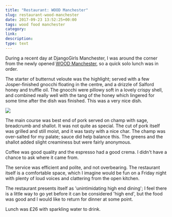 ```yaml
---
title: "Restaurant: WOOD Manchester"
slug: restaurant-wood-manchester
date: 2017-09-23 13:52:25+00:00
tags: wood food manchester
category:
link:
description:
type: text
---
```


During a recent day at DjangoGirls Manchester, I was around the corner from the newly opened <a href="http://www.woodmanchester.com">WOOD Manchester</a>, so a quick solo lunch was in order.

The starter of butternut veloute was the highlight; served with a few Josper-finished gnocchi floating in the centre, and a drizzle of Salford honey and truffle oil. The gnocchi were pillowy soft in a lovely crispy shell, and combined really well with the tang of the honey which lingered for some time after the dish was finished.  This was a very nice dish.

<img src="https://s3-eu-west-1.amazonaws.com/assets.jonatkinson.co.uk/live/static/images/wood-manchester-pork-best-end.png" class="img-responsive" />

The main course was best end of pork served on champ with sage, breadcrumb and shallot. It was not quite as special. The cut of pork itself was grilled and still moist, and it was tasty with a nice char. The champ was over-salted for my palate; sauce did help balance this. The greens and the shallot added slight creaminess but were fairly anonymous.

Coffee was good quality and the espresso had a good crema. I didn't have a chance to ask where it came from.

The service was efficient and polite, and not overbearing. The restaurant itself is a comfortable space, which I imagine would be fun on a Friday night with plenty of loud voices and clattering from the open kitchen.

The restaurant presents itself as 'unintimidating high end dining'; I feel there is a little way to go yet before it can be considered 'high end', but the food was good and I would like to return for dinner at some point.

Lunch was £26 with sparkling water to drink.        
            
